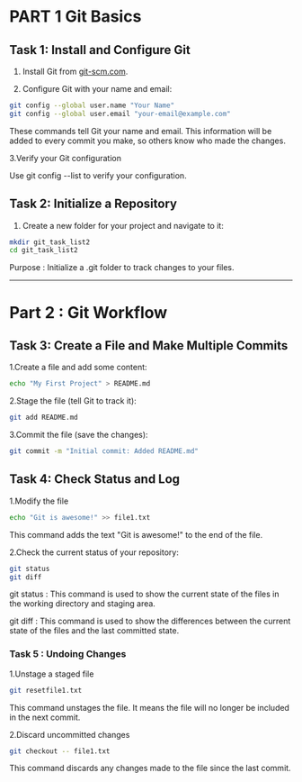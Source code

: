 # PART 1 Git Basics

## Task 1: Install and Configure Git

1. Install Git from  [git-scm.com](https://git-scm.com/downloads).


2. Configure Git with your name and email:

```bash
git config --global user.name "Your Name"
git config --global user.email "your-email@example.com"

```
These commands tell Git your name and email. This information will be added to every commit you make, so others know who made the changes.

3.Verify your Git configuration

Use git config --list to verify your configuration.

## Task 2: Initialize a Repository

1. Create a new folder for your project and navigate to it:

```bash
mkdir git_task_list2
cd git_task_list2
```
Purpose : Initialize a .git folder to track changes to your files.

_____

# Part 2 : Git Workflow

## Task 3: Create a File and Make Multiple Commits

1.Create a file and add some content:

```bash
echo "My First Project" > README.md
```

2.Stage the file (tell Git to track it):

```bash
git add README.md
```

3.Commit the file (save the changes):

```bash
git commit -m "Initial commit: Added README.md"
```

## Task 4: Check Status and Log

1.Modify the file
```bash
echo "Git is awesome!" >> file1.txt
```
This command adds the text "Git is awesome!" to the end of the file.

2.Check the current status of your repository:

```bash
git status
git diff
```
git status : This command is used to show the current state of the files in the working directory and staging area.

git diff : This command is used to show the differences between the current state of the files and the last committed state.

### Task 5 : Undoing Changes

1.Unstage a staged file

```bash
git resetfile1.txt
```
This command unstages the file. It means the file will no longer be included in the next commit.

2.Discard uncommitted changes

```bash
git checkout -- file1.txt
```
This command discards any changes made to the file since the last commit.